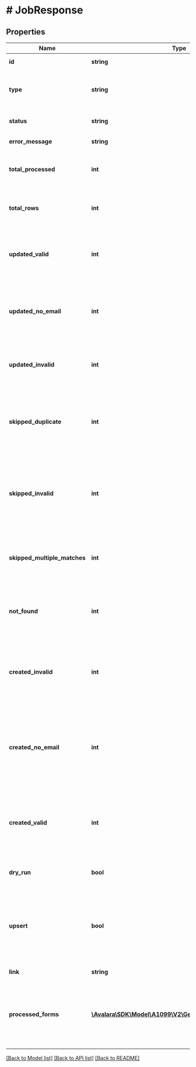 # # JobResponse

## Properties

Name | Type | Description | Notes
------------ | ------------- | ------------- | -------------
**id** | **string** | Unique identifier for the job | [optional]
**type** | **string** | Job type identifier. Will always be \&quot;update_job\&quot; for bulk upsert operations | [optional]
**status** | **string** | Current status of the job (e.g., Success, Failed, InProgress) | [optional]
**error_message** | **string** | Error message if the job failed, null otherwise | [optional]
**total_processed** | **int** | Total number of forms processed. Value can be 0 or another value based on what the job has available | [optional]
**total_rows** | **int** | Total number of forms in the request. Value can be 0 or another value based on what the job has available | [optional]
**updated_valid** | **int** | Number of forms updated and valid for e-filing and e-delivery. Value can be 0 or another value based on what the job has available | [optional]
**updated_no_email** | **int** | Number of forms updated and valid for e-filing but missing email or email is undeliverable. Value can be 0 or another value based on what the job has available | [optional]
**updated_invalid** | **int** | Number of forms updated but invalid for e-filing. Value can be 0 or another value based on what the job has available | [optional]
**skipped_duplicate** | **int** | Number of forms skipped because they would have updated a record already updated once in the request. Value can be 0 or another value based on what the job has available | [optional]
**skipped_invalid** | **int** | Number of forms skipped because they would have made a form invalid and the form is already e-filed or scheduled for e-filing. Value can be 0 or another value based on what the job has available | [optional]
**skipped_multiple_matches** | **int** | Number of forms skipped because they matched multiple forms. Value can be 0 or another value based on what the job has available | [optional]
**not_found** | **int** | Number of forms skipped because no matching form or issuer could be found. Value can be 0 or another value based on what the job has available | [optional]
**created_invalid** | **int** | Number of new forms created because no matching form could be found (and &#x60;upsert&#x60; was true) - with errors. Value can be 0 or another value based on what the job has available | [optional]
**created_no_email** | **int** | Number of new forms created because no matching form could be found (and &#x60;upsert&#x60; was true) - valid for e-filing but missing email or email is undeliverable. Value can be 0 or another value based on what the job has available | [optional]
**created_valid** | **int** | Number of new forms created because no matching form could be found (and &#x60;upsert&#x60; was true) - valid for e-filing and e-delivery. Value can be 0 or another value based on what the job has available | [optional]
**dry_run** | **bool** | Dry run. If &#x60;true&#x60;, this job only simulates the changes but doesn&#39;t actually persist them. | [optional]
**upsert** | **bool** | Upsert. If &#x60;true&#x60;, this job will first attempt to update existing records if matches can be found. Matches are done in the following order: Form ID, Form Reference ID and tax year, Form TIN and tax year. | [optional]
**link** | **string** | Link to access the job details | [optional]
**processed_forms** | [**\Avalara\SDK\Model\A1099\V2\Get1099Form200Response[]**](Get1099Form200Response.md) | List of processed forms returned when bulk-upsert processes ≤1000 records. Same format as GET /1099/forms response. Only available in bulk-upsert endpoint responses. | [optional]

[[Back to Model list]](../../../README.md#models) [[Back to API list]](../../../README.md#endpoints) [[Back to README]](../../../README.md)
